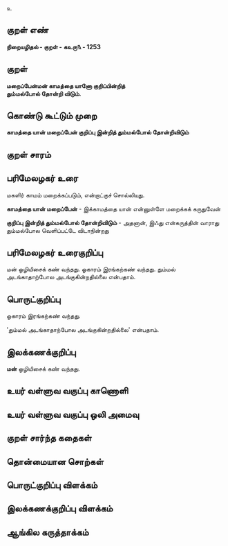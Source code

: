 உ

## குறள் எண் 

**நிறையழிதல் - குறள் - கஉரு௩ - 1253**

## குறள் 

**மறைப்பேன்மன் காமத்தை யானோ குறிப்பின்றித்  
தும்மல்போல் தோன்றி விடும்.**

## கொண்டு கூட்டும் முறை

**காமத்தை யான் மறைப்பேன் குறிப்பு இன்றித் தும்மல்போல் தோன்றிவிடும்** 

## குறள் சாரம் 


## பரிமேலழகர் உரை

மகளிர் காமம் மறைக்கப்படும், என்றாட்குச் சொல்லியது. 

**காமத்தை யான் மறைப்பேன்** - இக்காமத்தை யான் என்னுள்ளே மறைக்கக் கருதுவேன் 

**குறிப்பு இன்றித் தும்மல்போல் தோன்றிவிடும்** - அதனான், இஃது என்கருத்தின் வாராது தும்மல்போல வெளிப்பட்டே விடாநின்றது

## பரிமேலழகர் உரைகுறிப்பு   

மன் ஒழியிசைக் கண் வந்தது. ஓகாரம் இரங்கற்கண் வந்தது. தும்மல் அடங்காதாற்போல அடங்குகின்றதில்லை என்பதாம்.

## பொருட்குறிப்பு 

ஓகாரம் இரங்கற்கண் வந்தது. 

'தும்மல் அடங்காதாற்போல அடங்குகின்றதில்லை' என்பதாம்.

## இலக்கணக்குறிப்பு  

**மன்** ஒழியிசைக் கண் வந்தது.

## உயர் வள்ளுவ வகுப்பு காணொளி


## உயர் வள்ளுவ வகுப்பு ஒலி அமைவு 

 
## குறள் சார்ந்த கதைகள் 


## தொன்மையான சொற்கள்


## பொருட்குறிப்பு விளக்கம்


## இலக்கணக்குறிப்பு விளக்கம்


## ஆங்கில கருத்தாக்கம் 


